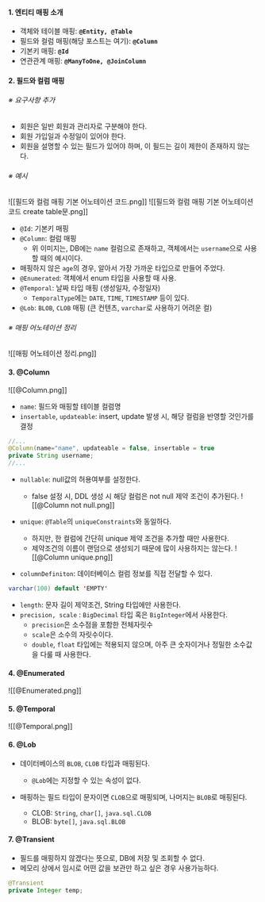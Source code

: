 
#### 1. 엔티티 매핑 소개

- 객체와 테이블 매핑: **`@Entity, @Table`**
- 필드와 컬럼 매핑(해당 포스트는 여기): **`@Column`**
- 기본키 매핑: **`@Id`**
- 연관관계 매핑: **`@ManyToOne, @JoinColumn`**


#### 2. 필드와 컬럼 매핑

###### ※ 요구사항 추가
- 회원은 일반 회원과 관리자로 구분해야 한다.
- 회원 가입일과 수정일이 있어야 한다.
- 회원을 설명할 수 있는 필드가 있어야 하며, 이 필드는 길이 제한이 존재하지 않는다.

###### ※ 예시
![[필드와 컬럼 매핑 기본 어노테이션 코드.png]]
![[필드와 컬럼 매핑 기본 어노테이션 코드 create table문.png]]
- `@Id`: 기본키 매핑
- `@Column`: 컬럼 매핑
	- 위 이미지는, DB에는 `name` 컬럼으로 존재하고, 객체에서는 `username`으로 사용할 때의 예시이다.
- 매핑하지 않은 `age`의 경우, 알아서 가장 가까운 타입으로 만들어 주었다.
- `@Enumerated`: 객체에서 enum 타입을 사용할 때 사용. 
- `@Temporal`: 날짜 타입 매핑 (생성일자, 수정일자)
	- `TemporalType`에는 `DATE`, `TIME`, `TIMESTAMP` 등이 있다.
- `@Lob`: `BLOB`, `CLOB` 매핑 (큰 컨텐츠, `varchar`로 사용하기 어려운 컬)

###### ※ 매핑 어노테이션 정리
![[매핑 어노테이션 정리.png]]


#### 3. @Column
![[@Column.png]]
- `name`: 필드와 매핑할 테이블 컬럼명
- `insertable`, `updateable`: insert, update 발생 시, 해당 컬럼을 반영할 것인가를 결정
```java
//...
@Column(name="name", updateable = false, insertable = true
private String username;
//...
```

- `nullable`: null값의 허용여부를 설정한다. 
	- false 설정 시, DDL 생성 시 해당 컬럼은 not null 제약 조건이 추가된다.
![[@Column not null.png]]

- `unique`: `@Table`의 `uniqueConstraints`와 동일하다. 
	- 하지만, 한 컬럼에 간단히 unique 제약 조건을 추가할 때만 사용한다.
	- 제약조건의 이름이 랜덤으로 생성되기 때문에 많이 사용하지는 않는다.
![[@Column unique.png]]

- `columnDefiniton`: 데이터베이스 컬럼 정보를 직접 전달할 수 있다.
```java
varchar(100) default 'EMPTY'
```

- `length`: 문자 길이 제약조건, String 타입에만 사용한다. 
- `precision, scale` : `BigDecimal` 타입 혹은 `BigInteger`에서 사용한다.
	- `precision`은 소수점을 포함한 전체자릿수
	- `scale`은 소수의 자릿수이다.
	- `double`, `float` 타입에는 적용되지 않으며, 아주 큰 숫자이거나 정밀한 소수값을 다룰 때 사용한다.

#### 4. @Enumerated
![[@Enumerated.png]]


#### 5. @Temporal
![[@Temporal.png]]


#### 6. @Lob

- 데이터베이스의 `BLOB`, `CLOB` 타입과 매핑된다.
	- `@Lob`에는 지정할 수 있는 속성이 없다.

- 매핑하는 필드 타입이 문자이면 `CLOB`으로 매핑되며, 나머지는 `BLOB`로 매핑된다.
	- CLOB: `String`, `char[]`, `java.sql.CLOB`
	- BLOB: `byte[]`, `java.sql.BLOB`

#### 7. @Transient

- 필드를 매핑하지 않겠다는 뜻으로, DB에 저장 및 조회할 수 없다.
- 메모리 상에서 임시로 어떤 값을 보관만 하고 싶은 경우 사용가능하다.

```java
@Transient
private Integer temp;
```


